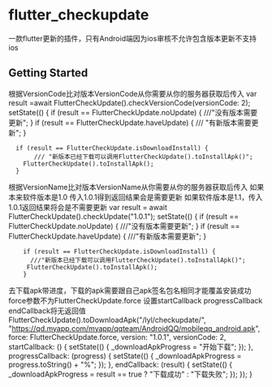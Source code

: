 # flutter_checkupdate

一款flutter更新的插件，只有Android端因为ios审核不允许包含版本更新不支持ios

## Getting Started
根据VersionCode比对版本VersionCode从你需要从你的服务器获取后传入
var result =await FlutterCheckUpdate().checkVersionCode(versionCode: 2); 
    setState(() {
      if (result == FlutterCheckUpdate.noUpdate) {
        ///"没有版本需要更新";
      }
      if (result == FlutterCheckUpdate.haveUpdate) {
        /// "有新版本需要更新";
      }

      if (result == FlutterCheckUpdate.isDownloadInstall) {
           /// "新版本已经下载可以调用FlutterCheckUpdate().toInstallApk()";
        FlutterCheckUpdate().toInstallApk();
      }
根据VersionName比对版本VersionName从你需要从你的服务器获取后传入
如果本来软件版本是1.0 传入1.0.1得到返回结果会是需要更新 如果软件版本是1.1，传入1.0.1返回结果将会是不需要更新
var result = await FlutterCheckUpdate().checkUpdate("1.0.1"); 
      setState(() {
        if (result == FlutterCheckUpdate.noUpdate) {
          ///"没有版本需要更新";
        }
        if (result == FlutterCheckUpdate.haveUpdate) {
          ///"有新版本需要更新";
        }

        if (result == FlutterCheckUpdate.isDownloadInstall) {
          ///"新版本已经下载可以调用FlutterCheckUpdate().toInstallApk()"; 
         FlutterCheckUpdate().toInstallApk();
        }      
去下载apk带进度，下载的apk需要跟自己apk签名包名相同才能覆盖安装成功
force参数不为FlutterCheckUpdate.force 设置startCallback progressCallback endCallback将无返回值
FlutterCheckUpdate().toDownloadApk("/lyl/checkupdate/",
                    "https://qd.myapp.com/myapp/qqteam/AndroidQQ/mobileqq_android.apk",
                    force: FlutterCheckUpdate.force,
                    version: "1.0.1",
                    versionCode: 2, startCallback: () {
          setState(() {
            _downloadApkProgress = "开始下载";
          });
        }, progressCallback: (progress) {
          setState(() {
            _downloadApkProgress = progress.toString() + "%";
          });
        }, endCallback: (result) {
          setState(() {
            _downloadApkProgress = result == true ? "下载成功" : "下载失败";
          });
        });
    }
